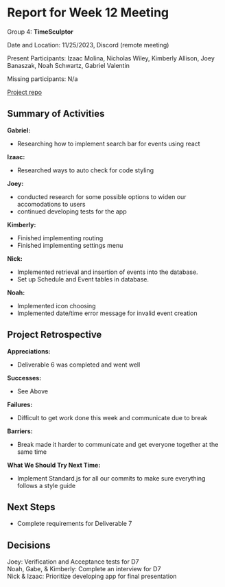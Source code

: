 # Report for Week 12 Meeting

Group 4: **TimeSculptor**

Date and Location: 11/25/2023, Discord (remote meeting)

Present Participants: Izaac Molina, Nicholas Wiley, Kimberly Allison, Joey Banaszak, Noah Schwartz, Gabriel Valentin

Missing participants: N/a

[Project repo](https://github.com/nickw409/TimeSculptor)

## **Summary of Activities**

**Gabriel:**

- Researching how to implement search bar for events using react

**Izaac:**

- Researched ways to auto check for code styling

**Joey:**

 - conducted research for some possible options to widen our accomodations to users
 - continued developing tests for the app

**Kimberly:**

 - Finished implementing routing
 - Finished implementing settings menu

**Nick:**

- Implemented retrieval and insertion of events into the database.
- Set up Schedule and Event tables in database.

**Noah:**
- Implemented icon choosing
- Implemented date/time error message for invalid event creation


## **Project Retrospective**

**Appreciations:**
- Deliverable 6 was completed and went well

**Successes:**
- See Above


**Failures:**
- Difficult to get work done this week and communicate due to break

**Barriers:**
- Break made it harder to communicate and get everyone together at the same time


**What We Should Try Next Time:**
- Implement Standard.js for all our commits to make sure everything follows a style guide

## **Next Steps**
- Complete requirements for Deliverable 7

## **Decisions**
Joey: Verification and Acceptance tests for D7 <br>
Noah, Gabe, & Kimberly: Complete an interview for D7 <br>
Nick & Izaac: Prioritize developing app for final presentation
